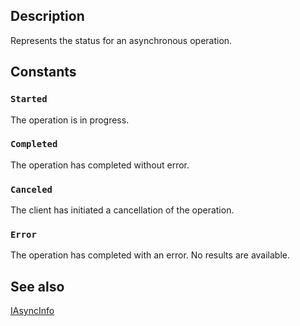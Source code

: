 ## Description

Represents the status for an asynchronous operation.

## Constants

### `Started`

The operation is in progress.

### `Completed`

The operation has completed without error.

### `Canceled`

The client has initiated a cancellation of the operation.

### `Error`

The operation has completed with an error. No results are available.

## See also

[IAsyncInfo](https://learn.microsoft.com/windows/desktop/api/asyncinfo/nn-asyncinfo-iasyncinfo)
